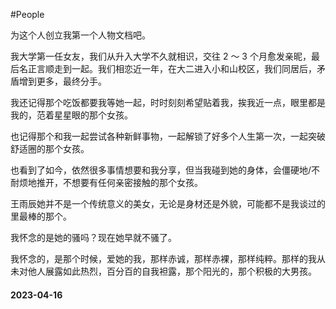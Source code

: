 #People

为这个人创立我第一个人物文档吧。

我大学第一任女友，我们从升入大学不久就相识，交往 2 ～ 3 个月愈发亲昵，最后名正言顺走到一起。我们相恋近一年，在大二进入小和山校区，我们同居后，矛盾增到更多，最终分手。

我还记得那个吃饭都要我等她一起，时时刻刻希望贴着我，挨我近一点，眼里都是我的，范着星星眼的那个女孩。

也记得那个和我一起尝试各种新鲜事物，一起解锁了好多个人生第一次，一起突破舒适圈的那个女孩。

也看到了如今，依然很多事情想要和我分享，但当我碰到她的身体，会僵硬地/不耐烦地推开，不想要有任何亲密接触的那个女孩。

王雨辰她并不是一个传统意义的美女，无论是身材还是外貌，可能都不是我谈过的里最棒的那个。  

我怀念的是她的骚吗？现在她早就不骚了。

我怀念的，是那个时候，爱她的我，那样赤诚，那样赤裸，那样纯粹。那样的我从未对他人展露如此热烈，百分百的自我袒露，那个阳光的，那个积极的大男孩。


#### 2023-04-16

